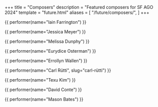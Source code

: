 +++
title = "Composers"
description = "Featured composers for SF AGO 2024"
template = "future.html"
aliases = [
  "/future/composers/",
]
+++

<div class="performers">

<div class="featured">

{{ performer(name="Iain Farrington") }}

{{ performer(name="Jessica Meyer") }}

{{ performer(name="Melissa Dunphy") }}

{{ performer(name="Eurydice Osterman") }}

{{ performer(name="Errollyn Wallen") }}

{{ performer(name="Carl Rütti", slug="carl-rütti") }}

{{ performer(name="Texu Kim") }}

{{ performer(name="David Conte") }}

{{ performer(name="Mason Bates") }}

</div>

<div class="small">

</div>

</div>
